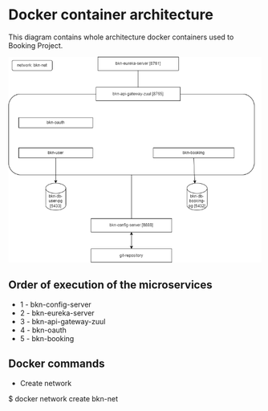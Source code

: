 # Docker container architecture

This diagram contains whole architecture docker containers used to Booking Project. 

![Docker containers](https://github.com/fernandooliveira19/bookings-architecture-diagram/blob/main/booking-ms-architecture.png)

## Order of execution of the microservices

* 1 - bkn-config-server
* 2 - bkn-eureka-server
* 3 - bkn-api-gateway-zuul
* 4 - bkn-oauth
* 5 - bkn-booking

## Docker commands

* Create network

$ docker network create bkn-net
